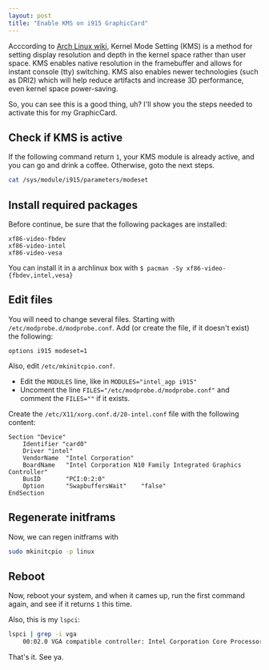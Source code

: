 ```yaml
---
layout: post
title: "Enable KMS on i915 GraphicCard"
---
```


Acccording to [Arch Linux wiki](https://wiki.archlinux.org/index.php/Kernel_Mode_Setting), Kernel Mode Setting (KMS) is a method for setting display resolution and depth in the kernel space rather than user space.
KMS enables native resolution in the framebuffer and allows for instant console (tty) switching. KMS also enables newer technologies (such as DRI2) which will help reduce artifacts and increase 3D performance, even kernel space power-saving.

So, you can see this is a good thing, uh? I'll show you the steps needed to activate this for my GraphicCard.

## Check if KMS is active

If the following command return `1`, your KMS module is already active, and you can go and drink a coffee. Otherwise, goto the next steps.

```bash
cat /sys/module/i915/parameters/modeset
```

## Install required packages

Before continue, be sure that the following packages are installed:

	xf86-video-fbdev
	xf86-video-intel
	xf86-video-vesa


You can install it in a archlinux box with `$ pacman -Sy xf86-video-{fbdev,intel,vesa}`

## Edit files

You will need to change several files. Starting with `/etc/modprobe.d/modprobe.conf`.
Add (or create the file, if it doesn't exist) the following:

	options i915 modeset=1

Also, edit `/etc/mkinitcpio.conf`.

* Edit the `MODULES` line, like in `MODULES="intel_agp i915"`
* Uncoment the line `FILES="/etc/modprobe.d/modprobe.conf"` and comment the `FILES=""` if it exists.

Create the `/etc/X11/xorg.conf.d/20-intel.conf` file with the following content:

	Section "Device"
		Identifier "card0"
		Driver "intel"
		VendorName  "Intel Corporation"
		BoardName   "Intel Corporation N10 Family Integrated Graphics Controller"
		BusID       "PCI:0:2:0"
		Option      "SwapbuffersWait"    "false"
	EndSection

## Regenerate initframs

Now, we can regen initframs with

```bash
sudo mkinitcpio -p linux
```

## Reboot

Now, reboot your system, and when it cames up, run the first command again, and see if it returns `1` this time.

Also, this is my `lspci`:

```bash
lspci | grep -i vga
	00:02.0 VGA compatible controller: Intel Corporation Core Processor Integrated Graphics Controller (rev 18)
```

That's it. See ya.

